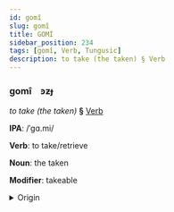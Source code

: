 ```yaml
---
id: gomî
slug: gomî
title: GOMİ
sidebar_position: 234
tags: [gomî, Verb, Tungusic]
description: to take (the taken) § Verb
---
```


### gomî&emsp;<span kind="abugida">ꜿƶɟ</span>

*to take (the taken)* **§** [Verb](../../tags/Verb)

**IPA**: /ˈgɑ.mi/

**Verb**: to take/retrieve

**Noun**: the taken

**Modifier**: takeable

<details>
    <summary>Origin</summary>
    Evenki гамӣ gamī /ɡamiː/<br/>
    <em>Tungusic Language Family</em>
</details>